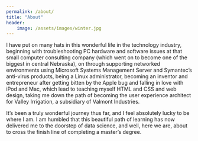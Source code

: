 ```yaml
---
permalink: /about/
title: "About"
header:
    image: /assets/images/winter.jpg
---
```


I have put on many hats in this wonderful life in the technology industry, 
beginning with troubleshooting PC hardware and software issues at that small 
computer consulting company (which went on to become one of the biggest in 
central Nebraska), on through supporting networked environments using Microsoft 
Systems Management Server and Symantec’s anti-virus products, being a Linux 
administrator, becoming an inventor and entrepreneur after getting bitten by 
the Apple bug and falling in love with iPod and Mac, which lead to teaching myself 
HTML and CSS and web design, taking me down the path of becoming the user experience 
architect for Valley Irrigation, a subsidiary of Valmont Industries.

It’s been a truly wonderful journey thus far, and I feel absolutely lucky to be 
where I am. I am humbled that this beautiful path of learning has now delivered 
me to the doorstep of data science, and well, here we are, about to cross the 
finish line of completing a master’s degree.